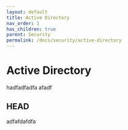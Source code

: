```yaml
---
layout: default
title: Active Directory
nav_order: 1
has_children: true
parent: Security
permalink: /docs/security/active-directory
---
```


# Active Directory
hadfadfadfa
afadf


## HEAD
adfafdafdfa
